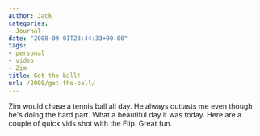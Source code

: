 ```yaml
---
author: Jack
categories:
- Journal
date: "2008-09-01T23:44:33+00:00"
tags:
- personal
- video
- Zim
title: Get the ball!
url: /2008/get-the-ball/
---
```


<span class="drop_cap">Z</span>im would chase a tennis ball all day. He always outlasts me even though he's doing the hard part. What a beautiful day it was today. Here are a couple of quick vids shot with the Flip. Great fun.